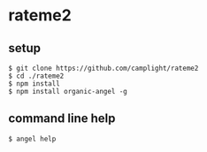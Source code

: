 # rateme2

## setup

    $ git clone https://github.com/camplight/rateme2
    $ cd ./rateme2
    $ npm install
    $ npm install organic-angel -g

## command line help

    $ angel help
